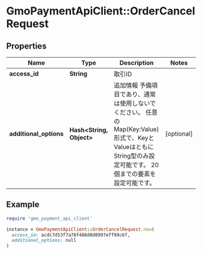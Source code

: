 # GmoPaymentApiClient::OrderCancelRequest

## Properties

| Name | Type | Description | Notes |
| ---- | ---- | ----------- | ----- |
| **access_id** | **String** | 取引ID |  |
| **additional_options** | **Hash&lt;String, Object&gt;** | 追加情報   予備項目であり、通常は使用しないでください。   任意のMap(Key:Value)形式で、KeyとValueはともにString型のみ設定可能です。   20個までの要素を設定可能です。  | [optional] |

## Example

```ruby
require 'gmo_payment_api_client'

instance = GmoPaymentApiClient::OrderCancelRequest.new(
  access_id: acdc7d53f7a78f488d8d0997eff99c6f,
  additional_options: null
)
```

